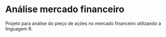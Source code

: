# Análise mercado financeiro


Projeto para análise do preço de ações no mercado financeiro utilizando a linguagem R.

